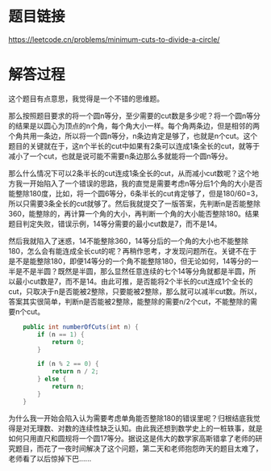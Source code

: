 # 题目链接
https://leetcode.cn/problems/minimum-cuts-to-divide-a-circle/

# 解答过程
这个题目有点意思，我觉得是一个不错的思维题。

那么按照题目要求的将一个圆n等分，至少需要的cut数是多少呢？将一个圆n等分的结果是以圆心为顶点的n个角，每个角大小一样。每个角两条边，但是相邻的两个角共用一条边，所以将一个圆n等分，n条边肯定是够了，也就是n个cut。这个题目的关键就在于，这n个半长的cut中如果有2条可以连成1条全长的cut，就等于减小了一个cut，也就是说可能不需要n条边那么多就能将一个圆n等分。

那么什么情况下可以2条半长的cut连成1条全长的cut，从而减小cut数呢？这个地方我一开始陷入了一个错误的思路，我的直觉是需要考虑n等分后1个角的大小是否能整除180度，比如，将一个圆6等分，6条半长的cut肯定够了，但是180/60=3，所以只需要3条全长的cut就够了。然后我就提交了一版答案，先判断n是否能整除360，能整除的，再计算一个角的大小，再判断一个角的大小能否整除180。结果题目判定失败，错误示例，14等分需要的最小cut数是7，而不是14。

然后我就陷入了迷惑，14不能整除360，14等分后的一个角的大小也不能整除180，怎么会有能连成全长cut的呢？再稍作思考，才发现问题所在。关键不在于是不是能整除180，即便14等分的一个角不能整除180，但无论如何，14等分的一半是不是半圆？既然是半圆，那么显然任意连续的七个14等分角就都是半圆，所以最小cut数是7，而不是14。由此可推，是否能将2个半长的cut连成1个全长的cut，只取决于n是否能被2整除，只要能被2整除，那么就可以减半cut数。所以，答案其实很简单，判断n是否能被2整除，能整除的需要n/2个cut，不能整除的需要n个cut。

```java
	public int numberOfCuts(int n) {
		if (n == 1) {
			return 0;
		}

		if (n % 2 == 0) {
			return n / 2;
		} else {
			return n;
		}
	}
```

为什么我一开始会陷入认为需要考虑单角能否整除180的错误里呢？归根结底我觉得是对无理数、对数的连续性缺乏认知。由此我还想到数学史上的一桩轶事，就是如何只用直尺和圆规将一个圆17等分。据说这是伟大的数学家高斯错拿了老师的研究题目，而花了一夜时间解决了这个问题，第二天和老师抱怨昨天的题目太难了，老师看了以后惊掉下巴......